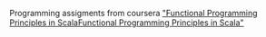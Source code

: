 Programming assigments from coursera ["Functional Programming Principles in ScalaFunctional Programming Principles in Scala"](https://www.coursera.org/learn/progfun1/home/welcomehttps://www.coursera.org/learn/progfun1/home/welcome)
